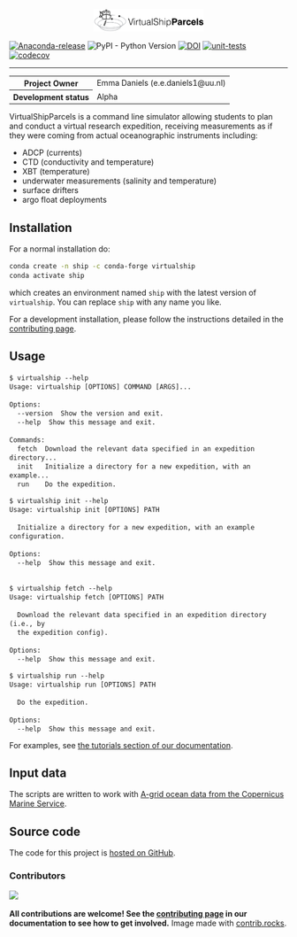 <p align="center">
<picture>
  <source media="(prefers-color-scheme: dark)" srcset="./docs/_static/virtual_ship_logo_inverted.png">
  <img alt="VirtualShipParcels logo'" width="200" src="./docs/_static/virtual_ship_logo.png">
</picture>
</p>

<!-- Badges -->

[![Anaconda-release](https://anaconda.org/conda-forge/virtualship/badges/version.svg)](https://anaconda.org/conda-forge/virtualship/)
![PyPI - Python Version](https://img.shields.io/pypi/pyversions/virtualship)
[![DOI](https://zenodo.org/badge/682478059.svg)](https://doi.org/10.5281/zenodo.14013931)
[![unit-tests](https://github.com/OceanParcels/virtualship/actions/workflows/ci.yml/badge.svg)](https://github.com/OceanParcels/virtualship/actions/workflows/ci.yml)
[![codecov](https://codecov.io/gh/OceanParcels/virtualship/graph/badge.svg?token=SLGLN8QBLW)](https://codecov.io/gh/OceanParcels/virtualship)

<!-- Zenodo badge -->

---

<!-- SPHINX-START -->
<table>
    <tr>
        <th>Project Owner</th>
        <td>Emma Daniels (e.e.daniels1@uu.nl)</td>
    </tr>
    <tr>
        <!-- Should mirror pyproject.toml. Use one of the "Development status" flags from https://pypi.org/classifiers/-->
        <th>Development status</th>
        <td>Alpha</td>
    </tr>
</table>

<!-- Insert catchy summary -->

VirtualShipParcels is a command line simulator allowing students to plan and conduct a virtual research expedition, receiving measurements as if they were coming from actual oceanographic instruments including:

- ADCP (currents)
- CTD (conductivity and temperature)
- XBT (temperature)
- underwater measurements (salinity and temperature)
- surface drifters
- argo float deployments

<!-- TODO: future. Along the way students will encounter difficulties such as: -->

## Installation

For a normal installation do:

```bash
conda create -n ship -c conda-forge virtualship
conda activate ship
```

which creates an environment named `ship` with the latest version of `virtualship`. You can replace `ship` with any name you like.

For a development installation, please follow the instructions detailed in the [contributing page](https://virtualship.oceanparcels.org/en/latest/contributing.html).

## Usage

```console
$ virtualship --help
Usage: virtualship [OPTIONS] COMMAND [ARGS]...

Options:
  --version  Show the version and exit.
  --help  Show this message and exit.

Commands:
  fetch  Download the relevant data specified in an expedition directory...
  init   Initialize a directory for a new expedition, with an example...
  run    Do the expedition.
```

```console
$ virtualship init --help
Usage: virtualship init [OPTIONS] PATH

  Initialize a directory for a new expedition, with an example configuration.

Options:
  --help  Show this message and exit.
```

```console

$ virtualship fetch --help
Usage: virtualship fetch [OPTIONS] PATH

  Download the relevant data specified in an expedition directory (i.e., by
  the expedition config).

Options:
  --help  Show this message and exit.
```

```console
$ virtualship run --help
Usage: virtualship run [OPTIONS] PATH

  Do the expedition.

Options:
  --help  Show this message and exit.

```

For examples, see [the tutorials section of our documentation](https://virtualship.oceanparcels.org/en/latest/tutorials/index.html).

## Input data

The scripts are written to work with [A-grid ocean data from the Copernicus Marine Service](https://data.marine.copernicus.eu/product/GLOBAL_ANALYSISFORECAST_PHY_001_024/description).

## Source code

The code for this project is [hosted on GitHub](https://github.com/OceanParcels/virtualship).

### Contributors

<a href="https://github.com/oceanparcels/virtualship/graphs/contributors">
  <img src="https://contrib.rocks/image?repo=oceanparcels/virtualship" />
</a>

**All contributions are welcome! See the [contributing page](https://virtualship.oceanparcels.org/en/latest/contributing.html) in our documentation to see how to get involved.**
Image made with [contrib.rocks](https://contrib.rocks).

